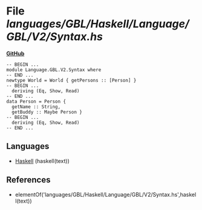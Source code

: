 # File _languages/GBL/Haskell/Language/GBL/V2/Syntax.hs_
**[GitHub](https://github.com/softlang/yas/blob/master/languages/GBL/Haskell/Language/GBL/V2/Syntax.hs)**
```
-- BEGIN ...
module Language.GBL.V2.Syntax where
-- END ...
newtype World = World { getPersons :: [Person] }
-- BEGIN ...
  deriving (Eq, Show, Read)
-- END ...
data Person = Person {
  getName :: String,
  getBuddy :: Maybe Person }
-- BEGIN ...
  deriving (Eq, Show, Read)
-- END ...
```

## Languages
* [Haskell](../languages/Haskell.md) (haskell(text))

## References
* elementOf('languages/GBL/Haskell/Language/GBL/V2/Syntax.hs',haskell(text))
